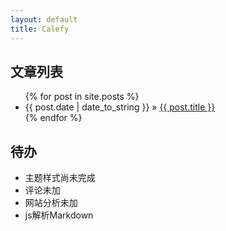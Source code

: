 ```yaml
---
layout: default
title: Calefy
---
```



文章列表
--------

<ul class="posts">
  {% for post in site.posts %}
    <li><span>{{ post.date | date_to_string }}</span> &raquo; <a href="{{ post.url }}">{{ post.title }}</a></li>
  {% endfor %}
</ul>

待办
----

- 主题样式尚未完成
- 评论未加
- 网站分析未加
- js解析Markdown

